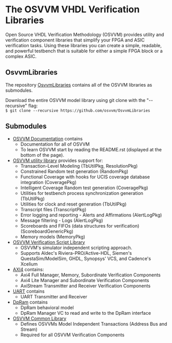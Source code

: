 # The OSVVM VHDL Verification Libraries
Open Source VHDL Verification Methodology (OSVVM) provides 
utility and verification component libraries that simplify 
your FPGA and ASIC verification tasks.
Using these libraries you can create a simple, readable, and 
powerful testbench that is suitable for either a simple FPGA block
or a complex ASIC.

## OsvvmLibraries
The repository [OsvvmLibraries](https://github.com/osvvm/OsvvmLibraries) 
contains all of the OSVVM libraries as submodules.   

Download the entire OSVVM model library using git clone with the "--recursive" flag:  
        `$ git clone --recursive https://github.com/osvvm/OsvvmLibraries`

## Submodules
- [OSVVM Documentation](https://github.com/OSVVM/Documentation) contains 
  - Documentation for all of OSVVM
  - To learn OSVVM start by reading the README.rst (displayed at the bottom of the page).
- [OSVVM utility library](https://github.com/osvvm/osvvm) provides support for: 
  - Transaction-Level Modeling (TbUtilPkg, ResolutionPkg)
  - Constrained Random test generation (RandomPkg)
  - Functional Coverage with hooks for UCIS coverage database integration (CoveragePkg)
  - Intelligent Coverage Random test generation  (CoveragePkg)
  - Utilities for testbench process synchronization generation (TbUtilPkg)
  - Utilities for clock and reset generation (TbUtilPkg)
  - Transcript files (TranscriptPkg)
  - Error logging and reporting - Alerts and Affirmations (AlertLogPkg)
  - Message filtering - Logs (AlertLogPkg)
  - Scoreboards and FIFOs (data structures for verification) (ScoreboardGenericPkg)
  - Memory models (MemoryPkg)
- [OSVVM Verification Script Library](https://github.com/osvvm/OSVVM-Scripts) 
  - OSVVM's simulator independent scripting approach.  
  - Supports Aldec's Riviera-PRO/Active-HDL, Siemen's QuestaSim/ModelSim, GHDL, Synopsys' VCS, and Cadence's Xcelium
- [AXI4](https://github.com/osvvm/AXI4) contains: 
  - Axi4 Full Manager, Memory, Subordinate Verification Components
  - Axi4 Lite Manager and Subordinate Verification Components
  - AxiStream Transmitter and Receiver Verification Components
- [UART](https://github.com/osvvm/UART) contains 
  - UART Transmitter and Receiver
- [DpRam](https://github.com/osvvm/DpRam) contains 
  - DpRam behavioral model 
  - DpRam Manager VC to read and write to the DpRam interface
- [OSVVM Common Library](https://github.com/osvvm/OSVVM-Common) 
  - Defines OSVVMs Model Independent Transactions (Address Bus and Stream)
  - Required for all OSVVM Verification Components
